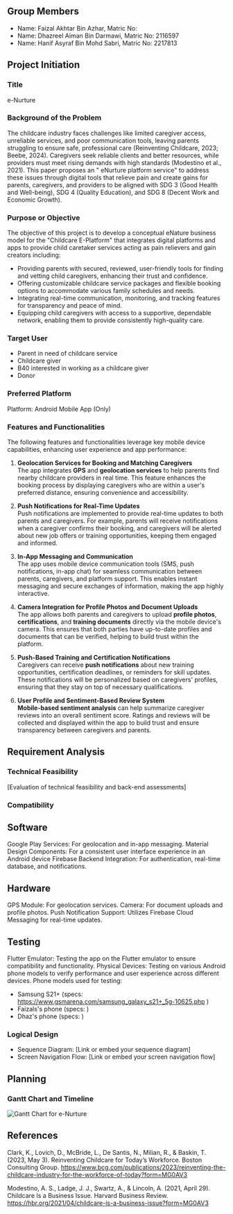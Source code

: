 ## Group Members
- Name: Faizal Akhtar Bin Azhar, Matric No: 
- Name: Dhazreel Aiman Bin Darmawi, Matric No: 2116597
- Name: Hanif Asyraf Bin Mohd Sabri, Matric No: 2217813

## Project Initiation
### Title
e-Nurture

### Background of the Problem
The childcare industry faces challenges like limited caregiver access, unreliable services, and poor communication tools, leaving parents struggling to ensure safe, professional care (Reinventing Childcare, 2023; Beebe, 2024). Caregivers seek reliable clients and better resources, while providers must meet rising demands with high standards (Modestino et al., 2021). This paper proposes an " eNurture platform service" to address these issues through digital tools that relieve pain and create gains for parents, caregivers, and providers to be aligned with SDG 3 (Good Health and Well-being), SDG 4 (Quality Education), and SDG 8 (Decent Work and Economic Growth).

### Purpose or Objective
The objective of this project is to develop a conceptual eNature business model for the "Childcare E-Platform" that integrates digital platforms and apps to provide child caretaker services acting as pain relievers and gain creators including:
- Providing parents with secured, reviewed, user-friendly tools for finding and vetting child caregivers, enhancing their trust and confidence. 
- Offering customizable childcare service packages and flexible booking options to accommodate various family schedules and needs. 
- Integrating real-time communication, monitoring, and tracking features for transparency and peace of mind. 
- Equipping child caregivers with access to a supportive, dependable network, enabling them to provide consistently high-quality care.

### Target User
- Parent in need of childcare service
- Childcare giver
- B40 interested in working as a childcare giver
- Donor

### Preferred Platform
Platform: Android Mobile App (Only)

### Features and Functionalities
The following features and functionalities leverage key mobile device capabilities, enhancing user experience and app performance:

1. **Geolocation Services for Booking and Matching Caregivers**  
   The app integrates **GPS** and **geolocation services** to help parents find nearby childcare providers in real time. This feature enhances the booking process by displaying caregivers who are within a user's preferred distance, ensuring convenience and accessibility.

2. **Push Notifications for Real-Time Updates**  
   Push notifications are implemented to provide real-time updates to both parents and caregivers. For example, parents will receive notifications when a caregiver confirms their booking, and caregivers will be alerted about new job offers or training opportunities, keeping them engaged and informed.

3. **In-App Messaging and Communication**  
   The app uses mobile device communication tools (SMS, push notifications, in-app chat) for seamless communication between parents, caregivers, and platform support. This enables instant messaging and secure exchanges of information, making the app highly interactive.

4. **Camera Integration for Profile Photos and Document Uploads**  
   The app allows both parents and caregivers to upload **profile photos**, **certifications**, and **training documents** directly via the mobile device's camera. This ensures that both parties have up-to-date profiles and documents that can be verified, helping to build trust within the platform.

5. **Push-Based Training and Certification Notifications**  
   Caregivers can receive **push notifications** about new training opportunities, certification deadlines, or reminders for skill updates. These notifications will be personalized based on caregivers' profiles, ensuring that they stay on top of necessary qualifications.

6. **User Profile and Sentiment-Based Review System**  
    **Mobile-based sentiment analysis** can help summarize caregiver reviews into an overall sentiment score. Ratings and reviews will be collected and displayed within the app to build trust and ensure transparency between caregivers and parents.

## Requirement Analysis
### Technical Feasibility
[Evaluation of technical feasibility and back-end assessments]

### Compatibility
## Software
Google Play Services: For geolocation and in-app messaging.
Material Design Components: For a consistent user interface experience in an Android device
Firebase Backend Integration: For authentication, real-time database, and notifications.
## Hardware
GPS Module: For geolocation services.
Camera: For document uploads and profile photos.
Push Notification Support: Utilizes Firebase Cloud Messaging for real-time updates.
## Testing
Flutter Emulator: Testing the app on the Flutter emulator to ensure compatibility and functionality.
Physical Devices: Testing on various Android phone models to verify performance and user experience across different devices.
Phone models used for testing:
- Samsung S21+ (specs: https://www.gsmarena.com/samsung_galaxy_s21+_5g-10625.php )
- Faizals's phone (specs: )
- Dhaz's phone (specs: )

### Logical Design
- Sequence Diagram: [Link or embed your sequence diagram]
- Screen Navigation Flow: [Link or embed your screen navigation flow]

## Planning
### Gantt Chart and Timeline
![Gantt Chart for e-Nurture](https://drive.google.com/uc?export=view&id=13dtG3OyqcSJh5PsRyAOwc9_9JOam2BP2)

## References
Clark, K., Lovich, D., McBride, L., De Santis, N., Milian, R., & Baskin, T. (2023, May 3). Reinventing Childcare for Today’s Workforce. Boston Consulting Group. https://www.bcg.com/publications/2023/reinventing-the-childcare-industry-for-the-workforce-of-today?form=MG0AV3

Modestino, A. S., Ladge, J. J., Swartz, A., & Lincoln, A. (2021, April 29). Childcare Is a Business Issue. Harvard Business Review. https://hbr.org/2021/04/childcare-is-a-business-issue?form=MG0AV3